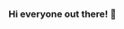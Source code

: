### Hi everyone out there! 👋

<!--
If you curious about me, here it is...
In short, i am is a student in one of bandung vocational high school, you can call me Lietreum 🎩.
currently i am lil lazy to organize this bio, so i'll just left it as it be :tehe: 
-->
